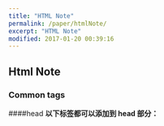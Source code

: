 ```yaml
---
title: "HTML Note"
permalink: /paper/htmlNote/
excerpt: "HTML Note"
modified: 2017-01-20 00:39:16
---
```


## Html Note

### Common tags

####head
**以下标签都可以添加到 head 部分：<title>、<base>、<link>、<meta>、<script> 以及 <style>。**
```JS
<head>
  <meta charset="UTF-8">
  <meta name="viewport" content="width=device-width, initial-scale=1.0">
  <meta http-equiv="X-UA-Compatible" content="ie=edge">
  <meta name="description" content="Free Web tutorials">
  <meta name="keywords" content="HTML,CSS,XML,JavaScript">
  <meta name="author" content="John Doe">
  
  <title>Document</title>
  
  <link rel="stylesheet" type="text/css" href="css/mystyle.css">
  <link href='http://fonts.googleapis.com/css?family=Open+Sans' rel='stylesheet' type='text/css'>//head tag to add font
    
  <base href="http://www.w3school.com.cn/images/" />
  <base target="_blank" />
    
  <style type="text/css">css</style>
</head>
```
- charset 说明文档字符类型
- viewport 移动设备打开自动调整大小
- IE兼容
- title 网站显示的名字
- <base> 标签为页面上的所有链接规定默认地址或默认目标（target）
#### script
```JS

<script type="text/javascript">
document.write("<h1>Hello World!</h1>")
</script> 
```

#### body
```JS
<!--Comment goes here.-->
// comment the whole line
<br /> //an empty line.

<a href="#tips" target="_blank">Content</a>
//直接转到 name = "tips" 的标签处.
<img src="url" alt="alternative words"/>
//通过改变 img 标签的 "height" 和 "width" 属性的值，您可以放大或缩小图像。
//align ="bottom/middle/top" 图片下/中上跟文字对齐.
<hr /> a horizontal line.
<blockquote cite="#">content</blockquote> //用于长引用的，加缩进
<q>content</q> //短引用，加引号
```

#### table
```JS
<table border="1">
<tr>
  <caption>caption</caption>
  <th>one heading</th>
  <th>another heading</th>
</tr>
<tr>//a new row
<td>row 1, cell 1</td>//a new column
<td>row 1, cell 2</td>
</tr>
<tr>
<td>row 2, cell 1</td>
<td>row 2, cell 2</td>
</tr>
</table>
```
在浏览器显示如下：
row 1, cell 1	row 1, cell 2
row 2, cell 1	row 2, cell 2
[Reference](http://www.w3school.com.cn/html/html_tables.asp)
表格中：
<table border="0-n"

- width="100"height"100"
- cellpadding=“10” #边框厚度，0为无边框。
- cellspacing="10"#内容与边框的距离
- bgcolor="red"
- background="a.com/a.gif"
- frame="box""above"below,hsides,vsides
```
显示结果    描述	实体名称	实体编号
 	      空格	&nbsp;	 &#160;
<	      小于号	<	     <
>	      大于号	&gt;	 &#62;
>&	      和号	&amp;	 &#38;
>"	      引号	&quot;	 &#34;
>'	      撇号 	&apos;   (IE不支持)	&#39;
>￠       分	    &cent;	 &#162;
>£	      镑	     &pound;	&#163;
>¥	      日圆	&yen;	 &#165;
>€	      欧元	&euro;	 &#8364;
>§	      小节	&sect;	 &#167;
>©        版权	&copy;	 &#169;
>®        注册商标	&reg;	&#174;
>™        商标	&trade;	 &#8482;
>×	      乘号	&times;	 &#215;
>÷	      除号	÷	     ÷
```

##### form tag
```JS
<form id="#" onsubmit="return function_name()" method="post">
 First name:
<input type="text" id="#" name="username">
<br />
 Last name:
<input type="password">//won't be submited without a name.
<br />
<input type="hidden" name="password">
<button type="submit">Submit</button>
</form> 
```
##### Kinds of form submit
- 文本框，对应的<input type="text">，用于输入文本；
- 口令框，对应的<input type="password">，用于输入口令；
- 单选框，对应的<input type="radio">，用于选择一项；
- 复选框，对应的<input type="checkbox">，用于选择多项；
- 下拉框，对应的<select>，用于选择一项；
- 隐藏文本，对应的<input type="hidden">，用户不可见，但表单提交时会把隐藏文本发送到服务器。

**对于单选框和复选框，value属性返回的永远是HTML预设的值，而我们需要获得的实际是用户是否“勾上了”选项，所以应该用checked判断：**
```JS
mon.checked; // true或者false
tue.checked; // true或者false
```

##### HTML5控件

HTML5新增了大量标准控件，常用的包括date、datetime、datetime-local、color等，它们都使用<input>标签：
```JS
<input type="date" value="2015-07-01">// YYYY-MM-DD
<input type="datetime-local" value="2015-07-01T02:03:04"> 
<input type="color" value="#ff0000">//bgcolor = red
```

 不支持HTML5的浏览器无法识别新的控件，会把它们当做type="text"来显示。支持HTML5的浏览器将获得格式化的字符串。例如，type="date"类型的input的value将保证是一个有效的YYYY-MM-DD格式的日期，或者空字符串。

#### Script
**浏览器加载head->body 由上至下，并且加载javascript时会阻塞。**

So,提前相应的放在head,大都放在body结尾，文档的最末。